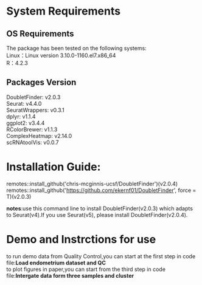 # System Requirements  
## OS Requirements  
The package has been tested on the following systems:  
Linux：Linux version 3.10.0-1160.el7.x86_64    
R：4.2.3  
## Packages Version  
DoubletFinder: v2.0.3  
Seurat: v4.4.0  
SeuratWrappers: v0.3.1  
dplyr: v1.1.4  
ggplot2: v3.4.4  
RColorBrewer: v1.1.3  
ComplexHeatmap: v2.14.0  
scRNAtoolVis: v0.0.7  

# Installation Guide:
remotes::install_github('chris-mcginnis-ucsf/DoubletFinder')(v2.0.4)
remotes::install_github('https://github.com/ekernf01/DoubletFinder', force = T)(v2.0.3)  

**notes**:use this command line to install DoubletFinder(v2.0.3) which adapts to Seurat(v4).If you use Seurat(v5),
please install DoubletFinder(v2.0.4).

# Demo and Instrctions for use
to run demo data from Quality Control,you can start at the first step in code file:**Load endometrium dataset and QC**  
to plot figures in paper,you can start from the third step in code file:**Intergate data form three samples and cluster**

